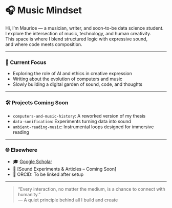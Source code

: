 # 🎧 Music Mindset

Hi, I’m Maurice — a musician, writer, and soon-to-be data science student.  
I explore the intersection of music, technology, and human creativity.  
This space is where I blend structured logic with expressive sound,  
and where code meets composition.

---

### 🌱 Current Focus

- Exploring the role of AI and ethics in creative expression
- Writing about the evolution of computers and music
- Slowly building a digital garden of sound, code, and thoughts

---

### 🛠️ Projects Coming Soon

- `computers-and-music-history`: A reworked version of my thesis  
- `data-sonification`: Experiments turning data into sound  
- `ambient-reading-music`: Instrumental loops designed for immersive reading  

---

### 🌐 Elsewhere

- 🎓 [Google Scholar](https://scholar.google.com/citations?user=C0xB-GMAAAAJ)  
- 🎼 [Sound Experiments & Articles – Coming Soon]  
- 🧬 ORCID: To be linked after setup

---

> “Every interaction, no matter the medium, is a chance to connect with humanity.”  
> — A quiet principle behind all I build and create

